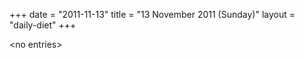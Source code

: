 +++
date = "2011-11-13"
title = "13 November 2011 (Sunday)"
layout = "daily-diet"
+++


\<no entries\>

